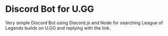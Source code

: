 # Discord Bot for U.GG

Very simple Discord Bot using Discord.js and Node for searching League of Legends builds on U.GG and replying with the link. 
